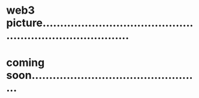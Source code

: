 # web3 picture..............................................................................
# coming soon.................................................
